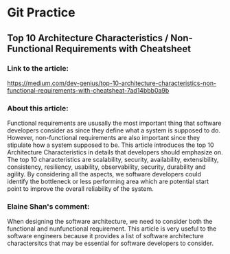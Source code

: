 # Git Practice
## Top 10 Architecture Characteristics / Non-Functional Requirements with Cheatsheet

### Link to the article:
https://medium.com/dev-genius/top-10-architecture-characteristics-non-functional-requirements-with-cheatsheat-7ad14bbb0a9b

### About this article:
Functional requirements are ususally the most important thing that software developers consider as since they define what a system is supposed to do. However, non-functional requirements are also important since they stipulate how a system supposed to be. This article introduces the top 10 Architecture Characteristics in details that developers should emphasize on. The top 10 characteristics are scalability, security, availability, extensibility, consistency, resiliency, usability, observability, security, durability and agility. By considering all the aspects, we software developers could identify the bottleneck or less performing area which are potential start point to improve the overall reliability of the system.

### Elaine Shan's comment:
When designing the software architecture, we need to consider both the functional and nunfunctional requirement. This article is very useful to the software engineers because it provides a list of software architecture charactersitcs that may be essential for software developers to consider. 

